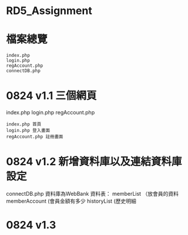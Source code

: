 # RD5_Assignment

# 檔案總覽
```
index.php
login.php
regAccount.php
connectDB.php
```

# 0824  v1.1 三個網頁
index.php
login.php
regAccount.php
```
index.php 首頁
login.php 登入畫面
regAccount.php 註冊畫面
```
# 0824  v1.2 新增資料庫以及連結資料庫設定
connectDB.php
資料庫為WebBank
資料表：      memberList （放會員的資料
            memberAccount (會員金額有多少
            historyList   (歷史明細

# 0824  v1.3 


